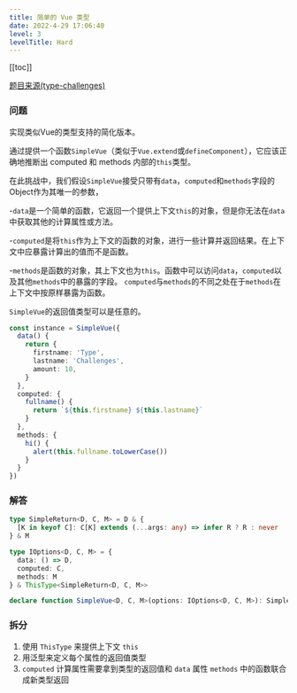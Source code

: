 ```yaml
---
title: 简单的 Vue 类型
date: 2022-4-29 17:06:40
level: 3
levelTitle: Hard
---
```


[[toc]]

[题目来源(type-challenges)](https://github.com/type-challenges/type-challenges/blob/main/questions/00006-hard-simple-vue/README.zh-CN.md)

### 问题

实现类似Vue的类型支持的简化版本。

通过提供一个函数`SimpleVue`（类似于`Vue.extend`或`defineComponent`），它应该正确地推断出 computed 和 methods 内部的`this`类型。

在此挑战中，我们假设`SimpleVue`接受只带有`data`，`computed`和`methods`字段的Object作为其唯一的参数，

-`data`是一个简单的函数，它返回一个提供上下文`this`的对象，但是你无法在`data`中获取其他的计算属性或方法。

-`computed`是将`this`作为上下文的函数的对象，进行一些计算并返回结果。在上下文中应暴露计算出的值而不是函数。

-`methods`是函数的对象，其上下文也为`this`。函数中可以访问`data`，`computed`以及其他`methods`中的暴露的字段。 `computed`与`methods`的不同之处在于`methods`在上下文中按原样暴露为函数。

`SimpleVue`的返回值类型可以是任意的。

```ts
const instance = SimpleVue({
  data() {
    return {
      firstname: 'Type',
      lastname: 'Challenges',
      amount: 10,
    }
  },
  computed: {
    fullname() {
      return `${this.firstname} ${this.lastname}`
    }
  },
  methods: {
    hi() {
      alert(this.fullname.toLowerCase())
    }
  }
})
```

### 解答

```typescript
type SimpleReturn<D, C, M> = D & {
  [K in keyof C]: C[K] extends (...args: any) => infer R ? R : never
} & M

type IOptions<D, C, M> = {
  data: () => D,
  computed: C,
  methods: M
} & ThisType<SimpleReturn<D, C, M>>

declare function SimpleVue<D, C, M>(options: IOptions<D, C, M>): SimpleReturn<D, C, M>
```

### 拆分

1. 使用 `ThisType` 来提供上下文 `this`
2. 用泛型来定义每个属性的返回值类型
3. `computed` 计算属性需要拿到类型的返回值和 `data` 属性 `methods` 中的函数联合成新类型返回
